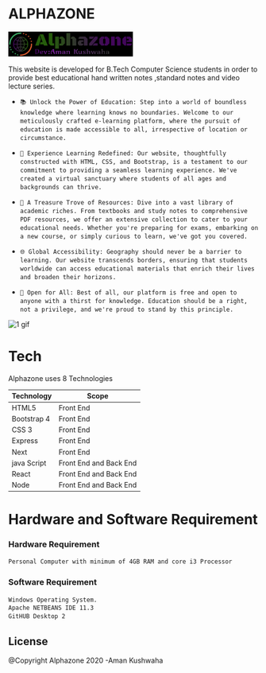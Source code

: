 # ALPHAZONE
<img src="readm/logo.png" height=50 >

This website is developed for B.Tech Computer Science students in  order to provide best educational hand written notes ,standard notes and   video lecture series.


  -  `📚 Unlock the Power of Education: Step into a world of boundless knowledge where learning knows no boundaries. Welcome to our meticulously crafted e-learning platform, where the pursuit of education is made accessible to all, irrespective of location or circumstance.`
 - `🌟 Experience Learning Redefined: Our website, thoughtfully constructed with HTML, CSS, and Bootstrap, is a testament to our commitment to providing a seamless learning experience. We've created a virtual sanctuary where students of all ages and backgrounds can thrive.`

  - `📖 A Treasure Trove of Resources: Dive into a vast library of academic riches. From textbooks and study notes to comprehensive PDF resources, we offer an extensive collection to cater to your educational needs. Whether you're preparing for exams, embarking on a new course, or simply curious to learn, we've got you covered.`
 - `🌐 Global Accessibility: Geography should never be a barrier to learning. Our website transcends borders, ensuring that students worldwide can access educational materials that enrich their lives and broaden their horizons.`

- `📜 Open for All: Best of all, our platform is free and open to anyone with a thirst for knowledge. Education should be a right, not a privilege, and we're proud to stand by this principle.`


  
![1 gif](https://user-images.githubusercontent.com/53748350/268626287-b20e78bb-1da8-4807-bc21-29778f94db82.gif)

 



  

# Tech

Alphazone uses 8 Technologies

Technology| Scope
------------ | -------------
HTML5 | Front End
Bootstrap 4 | Front End
CSS 3 | Front End
Express | Front End
Next | Front End
java Script  | Front End and Back End
React | Front End and Back End
Node  | Front End and Back End


# Hardware and Software Requirement

### Hardware Requirement

```sh
Personal Computer with minimum of 4GB RAM and core i3 Processor
```

### Software Requirement

```sh
Windows Operating System.
Apache NETBEANS IDE 11.3 
GitHUB Desktop 2 
```


    
    
   License
----
@Copyright Alphazone  2020
-Aman Kushwaha
    
    

